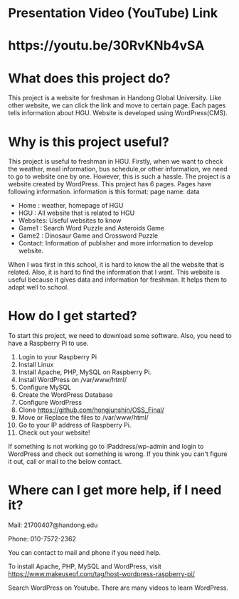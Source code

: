 <h1>Presentation Video (YouTube) Link</h1>
<h1>https://youtu.be/30RvKNb4vSA</h1>

<h1> What does this project do? </h1>
  This project is a website for freshman in Handong Global University. Like other website, we can click the link and move to certain page. Each pages tells information about HGU. Website is developed using WordPress(CMS). 
  
<h1>Why is this project useful?</h1> 
This project is useful to freshman in HGU. Firstly, when we want to check the weather, meal information, bus schedule,or other information, we need to go to website one by one. However, this is such a hassle. The project is a website created by WordPress. This project has 6 pages. Pages have following information. information is this format: page name: data

  * Home : weather, homepage of HGU
  * HGU  : All website that is related to HGU
  * Websites: Useful websites to know
  * Game1  : Search Word Puzzle and Asteroids Game
  * Game2  : Dinosaur Game and Crossword Puzzle
  * Contact: Information of publisher and more information to develop website.

When I was first in this school, it is hard to know the all the website that is related. Also, it is hard to find the information that I want. This website is useful because it gives data and information for freshman. It helps them to adapt well to school.

<h1>How do I get started?</h1>
To start this project, we need to download some software. Also, you need to have a Raspberry Pi to use.

1. Login to your Raspberry Pi
2. Install Linux
3. Install Apache, PHP, MySQL on Raspberry Pi. 
4. Install WordPress on /var/www/html/
5. Configure MySQL
6. Create the WordPress Database
7. Configure WordPress
8. Clone https://github.com/hongjunshin/OSS_Final/
9. Move or Replace the files to /var/www/html/
10. Go to your IP address of Raspberry Pi.
11. Check out your website!

If something is not working go to IPaddress/wp-admin and login to WordPress and check out something is wrong. If you think you can't figure it out, call or mail to the below contact.

<h1>Where can I get more help, if I need it?</h1>
Mail: 21700407@handong.edu

Phone: 010-7572-2362

You can contact to mail and phone if you need help.

To install Apache, PHP, MySQL and WordPress, visit https://www.makeuseof.com/tag/host-wordpress-raspberry-pi/

Search WordPress on Youtube. There are many videos to learn WordPress.

